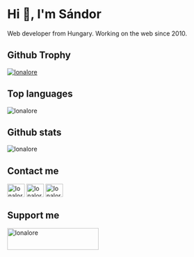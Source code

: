 # Hi 👋, I'm Sándor

Web developer from Hungary. Working on the web since 2010.

## Github Trophy

<a href="https://github.com/ryo-ma/github-profile-trophy"><img src="https://github-profile-trophy.vercel.app/?username=lonalore" alt="lonalore" /></a>

## Top languages

<img src="https://github-readme-stats.vercel.app/api/top-langs?username=lonalore&show_icons=true&locale=en&layout=compact" alt="lonalore" />

## Github stats

<img src="https://github-readme-stats.vercel.app/api?username=lonalore&show_icons=true&locale=en" alt="lonalore" />

## Contact me

<p align="left">
<a href="https://linkedin.com/in/lonalore" target="blank"><img align="center" src="https://raw.githubusercontent.com/rahuldkjain/github-profile-readme-generator/master/src/images/icons/Social/linked-in-alt.svg" alt="lonalore" height="30" width="40" /></a>
<a href="https://fb.com/lonalore" target="blank"><img align="center" src="https://raw.githubusercontent.com/rahuldkjain/github-profile-readme-generator/master/src/images/icons/Social/facebook.svg" alt="lonalore" height="30" width="40" /></a>
<a href="https://instagram.com/lonalore" target="blank"><img align="center" src="https://raw.githubusercontent.com/rahuldkjain/github-profile-readme-generator/master/src/images/icons/Social/instagram.svg" alt="lonalore" height="30" width="40" /></a>
</p>

## Support me

<a href="https://www.buymeacoffee.com/lonalore"> <img align="left" src="https://cdn.buymeacoffee.com/buttons/v2/default-yellow.png" height="50" width="210" alt="lonalore" /></a>
